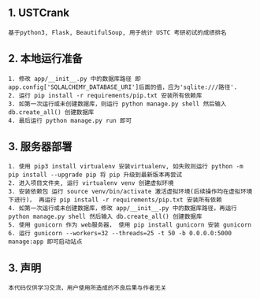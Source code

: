 ## 1. USTCrank
    基于python3, Flask, BeautifulSoup, 用于统计 USTC 考研初试的成绩排名

## 2. 本地运行准备
    1. 修改 app/__init__.py 中的数据库路径 即 app.config['SQLALCHEMY_DATABASE_URI']后面的值，应为'sqlite:///路径'.
    2. 运行 pip install -r requirements/pip.txt 安装所有依赖库
    3. 如第一次运行或未创建数据库，则运行 python manage.py shell 然后输入 db.create_all() 创建数据库
    4. 最后运行 python manage.py run 即可


## 3. 服务器部署
    1. 使用 pip3 install virtualenv 安装virtualenv, 如失败则运行 python -m pip install --upgrade pip 将 pip 升级到最新版本再尝试
    2. 进入项目文件夹, 运行 virtualenv venv 创建虚拟环境
    3. 安装依赖包 运行 source venv/bin/activate 激活虚拟环境(后续操作均在虚拟环境下进行)， 再运行 pip install -r requirements/pip.txt 安装所有依赖
    4. 如第一次运行或未创建数据库，修改 app/__init__.py 中的数据库路径，再运行 python manage.py shell 然后输入 db.create_all() 创建数据库
    5. 使用 gunicorn 作为 web服务器， 使用 pip install gunicorn 安装 gunicorn
    6. 运行 gunicorn --workers=32 --threads=25 -t 50 -b 0.0.0.0:5000 manage:app 即可启动站点

## 3. 声明
    本代码仅供学习交流，用户使用所造成的不良后果与作者无关
